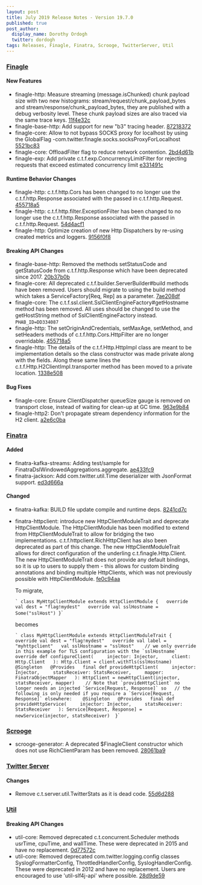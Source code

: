 ```yaml
---
layout: post
title: July 2019 Release Notes - Version 19.7.0
published: true
post_author:
  display_name: Dorothy Ordogh
  twitter: dordogh
tags: Releases, Finagle, Finatra, Scrooge, TwitterServer, Util
---
```


### [Finagle](https://github.com/twitter/finagle/) ###

#### New Features

-   finagle-http: Measure streaming (message.isChunked) chunk payload size with two new histograms:
    stream/request/chunk\_payload\_bytes and stream/response/chunk\_payload\_bytes, they are
    published with a debug verbosity level. These chunk payload sizes are also traced via the same
    trace keys. [11f4e32c](https://github.com/twitter/finagle/commit/11f4e32cd8e5fcab9fc0de998f3e844f37ab741c)
-   finagle-base-http: Add support for new "b3" tracing header. [87218372](https://github.com/twitter/finagle/commit/87218372d0ae81d93c551a0752aec57b3fdaf60d)
-   finagle-core: Allow to not bypass SOCKS proxy for localhost by using the GlobalFlag
    -com.twitter.finagle.socks.socksProxyForLocalhost [5521bc83](https://github.com/twitter/finagle/commit/5521bc830f792862bb2aa06847f3f8493c673412)
-   finagle-core: OffloadFilter flag to reduce network contention. [2bd4d61b](https://github.com/twitter/finagle/commit/2bd4d61b896d261b3928ce5b6858e7d250e2be39)
-   finagle-exp: Add private c.t.f.exp.ConcurrencyLimitFilter for rejecting requests
    that exceed estimated concurrency limit [e331491c](https://github.com/twitter/finagle/commit/e331491cb7c9013ac0292e1d39b6fd9f16374b99)

#### Runtime Behavior Changes

-   finagle-http: c.t.f.http.Cors has been changed to no longer use the c.t.f.http.Response
    associated with the passed in c.t.f.http.Request. [455718a5](https://github.com/twitter/finagle/commit/455718a5bec275452d904d09351d10ab0727973a)
-   finagle-http: c.t.f.http.filter.ExceptionFilter has been changed to no longer
    use the c.t.f.http.Response associated with the passed in c.t.f.http.Request.
    [54d4acf1](https://github.com/twitter/finagle/commit/54d4acf1918fba9d1711f3591f667fd62fc4e2da)
-   finagle-http: Optimize creation of new Http Dispatchers by re-using created metrics and loggers.
    [9156f0f8](https://github.com/twitter/finagle/commit/9156f0f82c31b0df689a851712cefcce490aa50f)

#### Breaking API Changes

-   finagle-base-http: Removed the methods setStatusCode and getStatusCode from
    c.t.f.http.Response which have been deprecated since 2017. [20b37b0b](https://github.com/twitter/finagle/commit/20b37b0be21b345622ebe48ad1b16fabd58b7f03)
-   finagle-core: All deprecated c.t.f.builder.ServerBuilder\#build methods have
    been removed. Users should migrate to using the build method which takes a
    ServiceFactory\[Req, Rep\] as a parameter. [7ae208df](https://github.com/twitter/finagle/commit/7ae208df0499b89bc3e632502a36463303172074)
-   finagle-core: The c.t.f.ssl.client.SslClientEngineFactory\#getHostname method has been removed.
    All uses should be changed to use the getHostString method of SslClientEngineFactory instead.
    `PHAB_ID=DD334087`
-   finagle-http: The setOriginAndCredentials, setMaxAge, setMethod, and setHeaders methods
    of c.t.f.http.Cors.HttpFilter are no longer overridable. [455718a5](https://github.com/twitter/finagle/commit/455718a5bec275452d904d09351d10ab0727973a)
-   finagle-http: The details of the c.t.f.Http.HttpImpl class are meant to be implementation
    details so the class constructor was made private along with the fields. Along these same lines
    the c.t.f.Http.H2ClientImpl.transporter method has been moved to a private location.
    [1338e508](https://github.com/twitter/finagle/commit/1338e508dff6517a1801454cdcad95c1a4b94779)

#### Bug Fixes

-   finagle-core: Ensure ClientDispatcher queueSize gauge is removed on transport
    close, instead of waiting for clean-up at GC time. [963e9b84](https://github.com/twitter/finagle/commit/963e9b84153584184fc47c03c32b5cd5feda8bdc)
-   finagle-http2: Don't propagate stream dependency information for the H2 client.
    [a2e6c0ba](https://github.com/twitter/finagle/commit/a2e6c0ba5a1e9381fe7306ae128acca92df16021)

### [Finatra](https://github.com/twitter/finatra/) ###

#### Added

-   finatra-kafka-streams: Adding test/sample for FinatraDslWindowedAggregations.aggregate. [ae433fc9](https://github.com/twitter/finatra/commit/ae433fc982e7676eacb6cdc18dd53586bb725adf)
-   finatra-jackson: Add com.twitter.util.Time deserializer with JsonFormat support.
    [ed3d666a](https://github.com/twitter/finatra/commit/ed3d666a78fc80ab2cbac61bff2f5d4b522ebbd4)

#### Changed

-   finatra-kafka: BUILD file update compile and runtime deps.
    [8241cd7c](https://github.com/twitter/finatra/commit/8241cd7c959536be953fb2767aa09e4a80ebd1b6)
-   finatra-httpclient: introduce new HttpClientModuleTrait and deprecate HttpClientModule.
    The HttpClientModule has been modified to extend from HttpClientModuleTrait to allow
    for bridging the two implementations. c.t.f.httpclient.RichHttpClient has also been deprecated
    as part of this change. The new HttpClientModuleTrait allows for direct configuration of the
    underling c.t.finagle.Http.Client. The new HttpClientModuleTrait does not provide any
    default bindings, so it is up to users to supply them - this allows for custom binding
    annotations and binding multiple HttpClients, which was not previously possible with
    HttpClientModule. [fe0c94aa](https://github.com/twitter/finatra/commit/fe0c94aaa616c0f1a63516a3278437ac549850c3)

    To migrate,

    `` ` class MyHttpClientModule extends HttpClientModule {   override val dest = "flag!mydest"   override val sslHostname = Some("sslHost") } ``\`

    becomes

    `` ` class MyHttpClientModule extends HttpClientModuleTrait {   override val dest = "flag!mydest"   override val label = "myhttpclient"   val sslHostname = "sslHost"    // we only override in this example for TLS configuration with the `sslHostname`   override def configureClient(     injector: Injector,     client: Http.Client   ): Http.Client = client.withTls(sslHostname)    @Singleton   @Provides   final def provideHttpClient(     injector: Injector,     statsReceiver: StatsReceiver,     mapper: FinatraObjectMapper   ): HttpClient = newHttpClient(injector, statsReceiver, mapper)    // Note that `provideHttpClient` no longer needs an injected `Service[Request, Response]` so   // the following is only needed if you require a `Service[Request, Response]` elsewhere:    @Singleton   @Provides   final def provideHttpService(     injector: Injector,     statsReceiver: StatsReceiver   ): Service[Request, Response] = newService(injector, statsReceiver)  } ``\`

### [Scrooge](https://github.com/twitter/scrooge/) ###

-   scrooge-generator: A deprecated \$FinagleClient constructor which does not
    use RichClientParam has been removed. [28061ba9](https://github.com/twitter/scrooge/commit/28061ba9a6879e80946c1ae0a46b0e255fef2372)

### [Twitter Server](https://github.com/twitter/twitter-server/) ###

#### Changes

-   Remove c.t.server.util.TwitterStats as it is dead code. [55d6d288](https://github.com/twitter/twitter-server/commit/55d6d28862f7f260f3171342ad8ca363553bac40)

### [Util](https://github.com/twitter/util/) ###

#### Breaking API Changes

-   util-core: Removed deprecated c.t.concurrent.Scheduler methods usrTime,
    cpuTime, and wallTime. These were deprecated in 2015 and have no
    replacement. [0d77572c](https://github.com/twitter/util/commit/0d77572c76c7c54c0b10a1d25856af16148fe3c4)
-   util-core: Removed deprecated com.twitter.logging.config classes SyslogFormatterConfig,
    ThrottledHandlerConfig, SyslogHandlerConfig. These were deprecated in 2012 and have
    no replacement. Users are encouraged to use 'util-slf4j-api' where possible. [28d9de59](https://github.com/twitter/util/commit/28d9de59eea2adeac82691a57c1954dffb9596fa)

